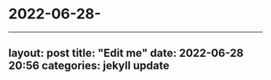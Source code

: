 # 2022-06-28-
---
layout: post
title:  "Edit me"
date:   2022-06-28 20:56
categories: jekyll update
---